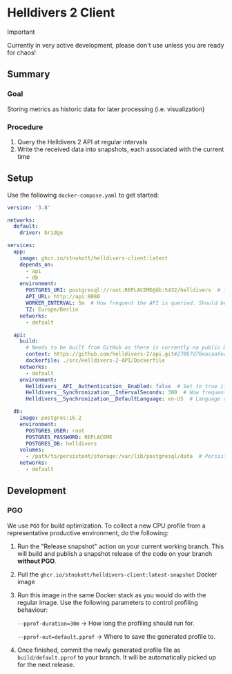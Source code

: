 # Helldivers 2 Client

> [!IMPORTANT]  
> Currently in very active development, please don't use unless you are ready for chaos!

## Summary

### Goal
 Storing metrics as historic data for later processing (i.e. visualization)

### Procedure
1. Query the Helldivers 2 API at regular intervals
2. Write the received data into snapshots, each associated with the current time

## Setup

Use the following `docker-compose.yaml` to get started:

```yaml
version: '3.8'

networks:
  default:
    driver: bridge

services:
  app:
    image: ghcr.io/stnokott/helldivers-client:latest
    depends_on:
      - api
      - db
    environment:
      POSTGRES_URI: postgresql://root:REPLACEME@db:5432/helldivers  # IMPORTANT: use same credentials as in the <db> container.
      API_URL: http://api:8080
      WORKER_INTERVAL: 5m  # How frequent the API is queried. Should be no less than API update interval below.
      TZ: Europe/Berlin
    networks:
      - default

  api:
    build:
      # Needs to be built from GitHub as there is currently no public Docker image available
      context: https://github.com/helldivers-2/api.git#27867d76eacaafec7ee32a89d1d10ad25eddc5cc  # pin version
      dockerfile: ./src/Helldivers-2-API/Dockerfile
    networks:
      - default
    environment:
      Helldivers__API__Authentication__Enabled: false  # Set to true if exposed
      Helldivers__Synchronization__IntervalSeconds: 300  # How frequent the API data is updated.
      Helldivers__Synchronization__DefaultLanguage: en-US  # Language of strings such as Major Order text.

  db:
    image: postgres:16.2
    environment:
      POSTGRES_USER: root
      POSTGRES_PASSWORD: REPLACEME
      POSTGRES_DB: helldivers
    volumes:
      - /path/to/persistent/storage:/var/lib/postgresql/data  # Persist your DB data
    networks:
      - default
```

## Development

### PGO

We use `PGO` for build optimization.
To collect a new CPU profile from a representative productive environment, do the following:
1. Run the "Release snapshot" action on your current working branch.
   This will build and publish a snapshot release of the code on your branch **without PGO**.
2. Pull the `ghcr.io/stnokott/helldivers-client:latest-snapshot` Docker image
3. Run this image in the same Docker stack as you would do with the regular image.
   Use the following parameters to control profiling behaviour:

   `--pprof-duration=30m` -> How long the profiling should run for.
   
   `--pprof-out=default.pprof` -> Where to save the generated profile to.
4. Once finished, commit the newly generated profile file as `build/default.pprof` to your branch.
   It will be automatically picked up for the next release.
